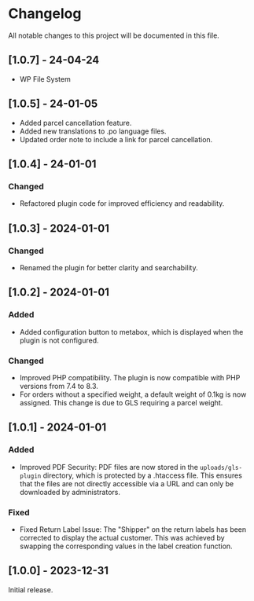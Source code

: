 # Changelog

All notable changes to this project will be documented in this file.

## [1.0.7] - 24-04-24

- WP File System 

## [1.0.5] - 24-01-05

- Added parcel cancellation feature.
- Added new translations to .po language files.
- Updated order note to include a link for parcel cancellation.

## [1.0.4] - 24-01-01

### Changed

- Refactored plugin code for improved efficiency and readability.

## [1.0.3] - 2024-01-01

### Changed

- Renamed the plugin for better clarity and searchability.

## [1.0.2] - 2024-01-01

### Added

- Added configuration button to metabox, which is displayed when the plugin is not configured.

### Changed

- Improved PHP compatibility. The plugin is now compatible with PHP versions from 7.4 to 8.3.
- For orders without a specified weight, a default weight of 0.1kg is now assigned. This change is due to GLS requiring a parcel weight.

## [1.0.1] - 2024-01-01

### Added

- Improved PDF Security: PDF files are now stored in the `uploads/gls-plugin` directory, which is protected by a .htaccess file. This ensures that the files are not directly accessible via a URL and can only be downloaded by administrators.

### Fixed

- Fixed Return Label Issue: The "Shipper" on the return labels has been corrected to display the actual customer. This was achieved by swapping the corresponding values in the label creation function.

## [1.0.0] - 2023-12-31

Initial release.
